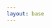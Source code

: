 ```yaml
---
layout: base
---
```

<div class="container">

</div>

<script>
	const control = new DataentUI.Control({
		parent: '.container'
	})
</script>